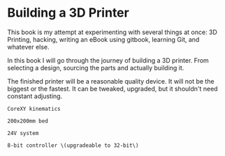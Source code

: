 # Building a 3D Printer

This book is my attempt at experimenting with several things at once: 3D Printing, hacking, writing an eBook using gitbook, learning Git, and whatever else.



In this book I will go through the journey of building a 3D printer. From selecting a design, sourcing the parts and actually building it.



The finished printer will be a reasonable quality device. It will not be the biggest or the fastest. It can be tweaked, upgraded, but it shouldn't need constant adjusting.



    CoreXY kinematics 

    200x200mm bed

    24V system

    8-bit controller \(upgradeable to 32-bit\) 

